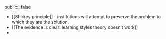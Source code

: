 public:: false

- [[Shirkey principle]] - institutions will attempt to preserve the problem to which they are the solution.
- [[The evidence is clear: learning styles theory doesn’t work]]
-